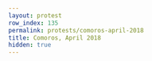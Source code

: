 ```yaml
---
layout: protest
row_index: 135
permalink: protests/comoros-april-2018
title: Comoros, April 2018
hidden: true
---
```

